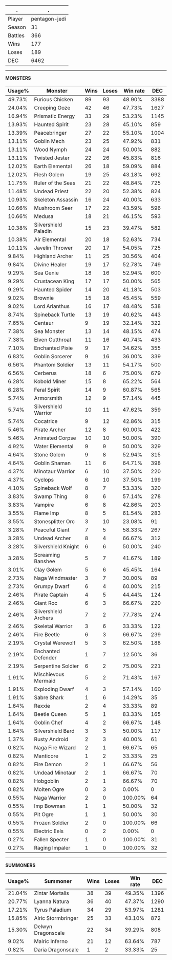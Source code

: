 .|.
|-|-
Player|pentagon-jedi
Season|31
Battles|366
Wins|177
Loses|189
DEC|6462

---
**MONSTERS**

Usage%|Monster|Wins|Loses|Win rate|DEC|
-|-|-|-|-|-|
49.73%|Furious Chicken|89|93|48.90%|3388|
24.04%|Creeping Ooze|42|46|47.73%|1627|
16.94%|Prismatic Energy|33|29|53.23%|1145|
13.93%|Haunted Spirit|23|28|45.10%|859|
13.39%|Peacebringer|27|22|55.10%|1004|
13.11%|Goblin Mech|23|25|47.92%|831|
13.11%|Wood Nymph|24|24|50.00%|882|
13.11%|Twisted Jester|22|26|45.83%|816|
12.02%|Earth Elemental|26|18|59.09%|884|
12.02%|Flesh Golem|19|25|43.18%|692|
11.75%|Ruler of the Seas|21|22|48.84%|725|
11.48%|Undead Priest|22|20|52.38%|824|
10.93%|Skeleton Assassin|16|24|40.00%|633|
10.66%|Mushroom Seer|17|22|43.59%|596|
10.66%|Medusa|18|21|46.15%|593|
10.38%|Silvershield Paladin|15|23|39.47%|582|
10.38%|Air Elemental|20|18|52.63%|734|
10.11%|Javelin Thrower|20|17|54.05%|725|
9.84%|Highland Archer|11|25|30.56%|404|
9.84%|Divine Healer|19|17|52.78%|749|
9.29%|Sea Genie|18|16|52.94%|600|
9.29%|Crustacean King|17|17|50.00%|565|
9.29%|Haunted Spider|14|20|41.18%|503|
9.02%|Brownie|15|18|45.45%|559|
9.02%|Lord Arianthus|16|17|48.48%|538|
8.74%|Spineback Turtle|13|19|40.62%|443|
7.65%|Centaur|9|19|32.14%|322|
7.38%|Sea Monster|13|14|48.15%|474|
7.38%|Elven Cutthroat|11|16|40.74%|433|
7.10%|Enchanted Pixie|9|17|34.62%|355|
6.83%|Goblin Sorcerer|9|16|36.00%|339|
6.56%|Phantom Soldier|13|11|54.17%|500|
6.56%|Cerberus|18|6|75.00%|679|
6.28%|Kobold Miner|15|8|65.22%|564|
6.28%|Feral Spirit|14|9|60.87%|565|
5.74%|Armorsmith|12|9|57.14%|445|
5.74%|Silvershield Warrior|10|11|47.62%|359|
5.74%|Cocatrice|9|12|42.86%|315|
5.46%|Pirate Archer|12|8|60.00%|422|
5.46%|Animated Corpse|10|10|50.00%|390|
4.92%|Water Elemental|9|9|50.00%|329|
4.64%|Stone Golem|9|8|52.94%|315|
4.64%|Goblin Shaman|11|6|64.71%|398|
4.37%|Minotaur Warrior|6|10|37.50%|220|
4.37%|Cyclops|6|10|37.50%|199|
4.10%|Spineback Wolf|8|7|53.33%|320|
3.83%|Swamp Thing|8|6|57.14%|278|
3.83%|Vampire|6|8|42.86%|203|
3.55%|Flame Imp|8|5|61.54%|283|
3.55%|Stonesplitter Orc|3|10|23.08%|91|
3.28%|Peaceful Giant|7|5|58.33%|267|
3.28%|Undead Archer|8|4|66.67%|312|
3.28%|Silvershield Knight|6|6|50.00%|240|
3.28%|Screaming Banshee|5|7|41.67%|189|
3.01%|Clay Golem|5|6|45.45%|164|
2.73%|Naga Windmaster|3|7|30.00%|89|
2.73%|Grumpy Dwarf|6|4|60.00%|215|
2.46%|Pirate Captain|4|5|44.44%|124|
2.46%|Giant Roc|6|3|66.67%|220|
2.46%|Silvershield Archers|7|2|77.78%|274|
2.46%|Skeletal Warrior|3|6|33.33%|122|
2.46%|Fire Beetle|6|3|66.67%|239|
2.19%|Crystal Werewolf|5|3|62.50%|188|
2.19%|Enchanted Defender|1|7|12.50%|36|
2.19%|Serpentine Soldier|6|2|75.00%|221|
1.91%|Mischievous Mermaid|5|2|71.43%|167|
1.91%|Exploding Dwarf|4|3|57.14%|160|
1.91%|Sabre Shark|1|6|14.29%|35|
1.64%|Rexxie|2|4|33.33%|89|
1.64%|Beetle Queen|5|1|83.33%|165|
1.64%|Goblin Chef|4|2|66.67%|148|
1.64%|Silvershield Bard|3|3|50.00%|117|
1.37%|Rusty Android|2|3|40.00%|61|
0.82%|Naga Fire Wizard|2|1|66.67%|65|
0.82%|Manticore|1|2|33.33%|25|
0.82%|Fire Demon|2|1|66.67%|56|
0.82%|Undead Minotaur|2|1|66.67%|70|
0.82%|Hobgoblin|2|1|66.67%|70|
0.82%|Molten Ogre|0|3|0.00%|0|
0.55%|Naga Warrior|2|0|100.00%|64|
0.55%|Imp Bowman|1|1|50.00%|32|
0.55%|Pit Ogre|1|1|50.00%|30|
0.55%|Frozen Soldier|2|0|100.00%|66|
0.55%|Electric Eels|0|2|0.00%|0|
0.27%|Fallen Specter|1|0|100.00%|31|
0.27%|Raging Impaler|1|0|100.00%|32|

---
**SUMMONERS**

Usage%|Summoner|Wins|Loses|Win rate|DEC|
-|-|-|-|-|-|
21.04%|Zintar Mortalis|38|39|49.35%|1396|
20.77%|Lyanna Natura|36|40|47.37%|1290|
17.21%|Tyrus Paladium|34|29|53.97%|1281|
15.85%|Alric Stormbringer|25|33|43.10%|872|
15.30%|Delwyn Dragonscale|22|34|39.29%|808|
9.02%|Malric Inferno|21|12|63.64%|787|
0.82%|Daria Dragonscale|1|2|33.33%|25|
